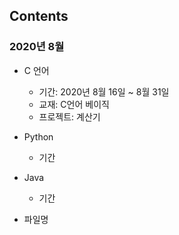 ## Contents 
### 2020년 8월
- C 언어 
    + 기간: 2020년 8월 16일 ~ 8월 31일 
    + 교재: C언어 베이직
    + 프로젝트: 계산기 
    
- Python
    + 기간

- Java
    + 기간

- 파일명